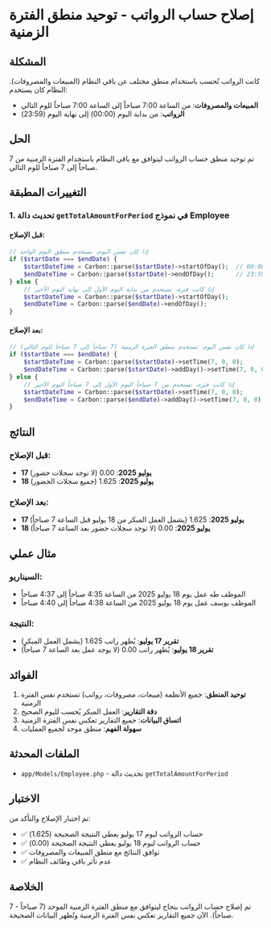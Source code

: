 # إصلاح حساب الرواتب - توحيد منطق الفترة الزمنية

## المشكلة
كانت الرواتب تُحسب باستخدام منطق مختلف عن باقي النظام (المبيعات والمصروفات). النظام كان يستخدم:
- **المبيعات والمصروفات**: من الساعة 7:00 صباحاً إلى الساعة 7:00 صباحاً للوم التالي
- **الرواتب**: من بداية اليوم (00:00) إلى نهاية اليوم (23:59)

## الحل
تم توحيد منطق حساب الرواتب ليتوافق مع باقي النظام باستخدام الفترة الزمنية من 7 صباحاً إلى 7 صباحاً للوم التالي.

## التغييرات المطبقة

### 1. تحديث دالة `getTotalAmountForPeriod` في نموذج Employee

#### قبل الإصلاح:
```php
// إذا كان نفس اليوم، نستخدم منطق اليوم الواحد
if ($startDate === $endDate) {
    $startDateTime = Carbon::parse($startDate)->startOfDay();  // 00:00
    $endDateTime = Carbon::parse($startDate)->endOfDay();      // 23:59
} else {
    // إذا كانت فترة، نستخدم من بداية اليوم الأول إلى نهاية اليوم الأخير
    $startDateTime = Carbon::parse($startDate)->startOfDay();
    $endDateTime = Carbon::parse($endDate)->endOfDay();
}
```

#### بعد الإصلاح:
```php
// إذا كان نفس اليوم، نستخدم منطق الفترة الزمنية (7 صباحاً إلى 7 صباحاً للوم التالي)
if ($startDate === $endDate) {
    $startDateTime = Carbon::parse($startDate)->setTime(7, 0, 0);        // 07:00
    $endDateTime = Carbon::parse($startDate)->addDay()->setTime(7, 0, 0); // 07:00 اليوم التالي
} else {
    // إذا كانت فترة، نستخدم من 7 صباحاً اليوم الأول إلى 7 صباحاً اليوم الأخير
    $startDateTime = Carbon::parse($startDate)->setTime(7, 0, 0);
    $endDateTime = Carbon::parse($endDate)->addDay()->setTime(7, 0, 0);
}
```

## النتائج

### قبل الإصلاح:
- **17 يوليو 2025**: 0.00 (لا توجد سجلات حضور)
- **18 يوليو 2025**: 1.625 (جميع سجلات الحضور)

### بعد الإصلاح:
- **17 يوليو 2025**: 1.625 (يشمل العمل المبكر من 18 يوليو قبل الساعة 7 صباحاً)
- **18 يوليو 2025**: 0.00 (لا توجد سجلات حضور بعد الساعة 7 صباحاً)

## مثال عملي

### السيناريو:
- الموظف طه عمل يوم 18 يوليو 2025 من الساعة 4:35 صباحاً إلى 4:37 صباحاً
- الموظف يوسف عمل يوم 18 يوليو 2025 من الساعة 4:38 صباحاً إلى 4:40 صباحاً

### النتيجة:
- **تقرير 17 يوليو**: يُظهر راتب 1.625 (يشمل العمل المبكر)
- **تقرير 18 يوليو**: يُظهر راتب 0.00 (لا يوجد عمل بعد الساعة 7 صباحاً)

## الفوائد

1. **توحيد المنطق**: جميع الأنظمة (مبيعات، مصروفات، رواتب) تستخدم نفس الفترة الزمنية
2. **دقة التقارير**: العمل المبكر يُحسب لليوم الصحيح
3. **اتساق البيانات**: جميع التقارير تعكس نفس الفترة الزمنية
4. **سهولة الفهم**: منطق موحد لجميع العمليات

## الملفات المحدثة

- `app/Models/Employee.php` - تحديث دالة `getTotalAmountForPeriod`

## الاختبار

تم اختبار الإصلاح والتأكد من:
- ✅ حساب الرواتب ليوم 17 يوليو يعطي النتيجة الصحيحة (1.625)
- ✅ حساب الرواتب ليوم 18 يوليو يعطي النتيجة الصحيحة (0.00)
- ✅ توافق النتائج مع منطق المبيعات والمصروفات
- ✅ عدم تأثر باقي وظائف النظام

## الخلاصة

تم إصلاح حساب الرواتب بنجاح ليتوافق مع منطق الفترة الزمنية الموحد (7 صباحاً - 7 صباحاً). الآن جميع التقارير تعكس نفس الفترة الزمنية وتُظهر البيانات الصحيحة. 